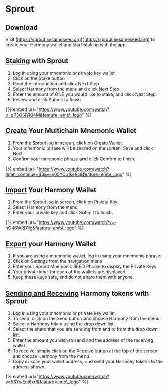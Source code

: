# Sprout

## Download

Visit [https://sprout.sesameseed.org](https://sprout.sesameseed.org) to create your Harmony wallet and start staking with the app. 

## [Staking](https://docs.sesameseed.org/harmony-staking-sprout/) with Sprout

1. Log in using your mnemonic or private key wallet
2. Click on the Stake button
3. Read the introduction and click Next Step
4. Select Harmony from the menu and click Next Step
5. Enter the amount of ONE you would like to stake, and click Next Step.
6. Review and click Submit to finish.

{% embed url="https://www.youtube.com/watch?v=qP3QSjYKi4M&feature=emb\_logo" %}

## [Create](https://docs.sesameseed.org/how-to-create-a-mnemonic-wallet-in-sprout/) Your Multichain Mnemonic Wallet

1. From the Sprout log in screen, click on Create Wallet.
2. Your mnemonic phrase will be shared on the screen. Save and click Next.
3. Confirm your mnemonic phrase and click Confirm to finish.

{% embed url="https://www.youtube.com/watch?time\_continue=43&v=y05YCo1keRc&feature=emb\_logo" %}

## [Import](https://docs.sesameseed.org/importing-your-wallet/) Your Harmony Wallet

1. From the Sprout log in screen, click on Private Key.
2. Select Harmony from the menu.
3. Enter your private key and click Submit to finish.

{% embed url="https://www.youtube.com/watch?v=-nO46WRB1lg&feature=emb\_logo" %}

## [Export](https://docs.sesameseed.org/how-to-export-your-private-key-from-sprout/) your Harmony Wallet

1. If you are using a mnemonic wallet, log in using your mnemonic phrase.
2. Click on Settings from the navigation menu
3. Enter your Sprout Mnemonic SEED Phrase to display the Private Keys
4. Your private keys for each of the wallets are displayed.
5. Keep these keys safe, and do not share them with anyone.

## [Sending and Receiving](https://docs.sesameseed.org/sending-harmony-tokens/) Harmony tokens with Sprout

1. Log in using your mnemonic or private key wallet.
2. To send, click on the Send button and choose Harmony from the menu.
3. Select a Harmony token using the drop down list.
4. Select the shard that you are sending from and to from the drop down list.
5. Enter the amount you wish to send and the address of the receiving wallet.
6. To receive, simply click on the Receive button at the top of the screen and choose Harmony from the menu.
7. Copy or scan your wallet address, and send your Harmony tokens to the address shown.

{% embed url="https://www.youtube.com/watch?v=53YwEnj6xrI&feature=emb\_logo" %}





